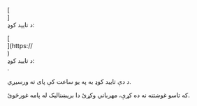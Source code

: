 [<br host>]<br action>د تایید کوډ:<br code>

[<br host>](https://<br host>)<br action>د تایید کوډ:<br code>.

د دې تایید کوډ به په یو ساعت کې پای ته ورسیږي.

که تاسو غوښتنه نه ده کړې، مهرباني وکړئ دا بریښنالیک له پامه غورځوئ.